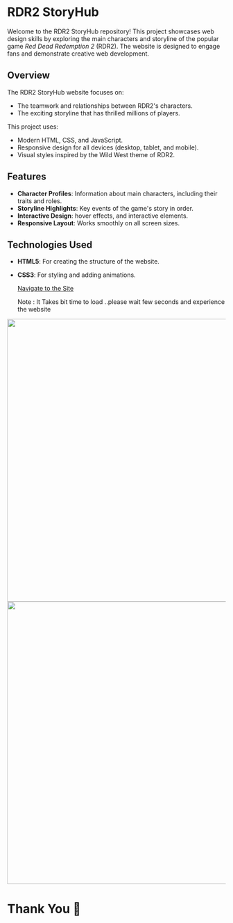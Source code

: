 
# RDR2 StoryHub

Welcome to the RDR2 StoryHub repository! This project showcases web design skills by exploring the main characters and storyline of the popular game *Red Dead Redemption 2* (RDR2). The website is designed to engage fans and demonstrate creative web development.

## Overview

The RDR2 StoryHub website focuses on:
- The teamwork and relationships between RDR2's characters.
- The exciting storyline that has thrilled millions of players.

This project uses:
- Modern HTML, CSS, and JavaScript.
- Responsive design for all devices (desktop, tablet, and mobile).
- Visual styles inspired by the Wild West theme of RDR2.

## Features

- **Character Profiles**: Information about main characters, including their traits and roles.
- **Storyline Highlights**: Key events of the game's story in order.
- **Interactive Design**: hover effects, and interactive elements.
- **Responsive Layout**: Works smoothly on all screen sizes.

## Technologies Used

- **HTML5**: For creating the structure of the website.
- **CSS3**: For styling and adding animations.


  <a href="https://roobis.neocities.org/RDR2%20web/home">Navigate to the Site</a>
  <p>Note : It Takes bit time to load ..please wait few seconds and experience the website</p>
  


<img src="https://github.com/user-attachments/assets/fea94cb3-620e-431b-b320-900ba10bb74c" width="650px">
<img src="https://github.com/user-attachments/assets/9aa844dc-2c84-4be1-9ba7-10b7162feb36" width="650px">


<h1>Thank You 🙏</h1>
  
